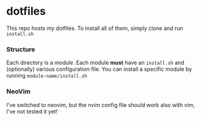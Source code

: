 # dotfiles

This repo hosts my dotfiles. To install all of them, simply clone and run
`install.sh`

### Structure

Each directory is a *module*. Each module **must** have an `install.sh` and
(optionally) various configuration file. You can install a specific module by
running `module-name/install.sh`

### NeoVim

I've switched to neovim, but the nvim config file should work also with vim,
I've not tested it yet!
